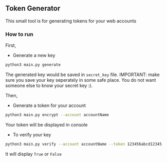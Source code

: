 ## Token Generator

This small tool is for generating tokens for your web accounts


### How to run
First,
- Generate a new key
```bash
python3 main.py generate
```
The generated key would be saved in `secret_key` file. IMPORTANT: make sure you save your key seperately in some safe place. You do not want someone else to know your secret key :).

Then,
- Generate a token for your account
```bash
python3 main.py encrypt --account accountName
```
Your token will be displayed in console

- To verify your key
```bash
python3 main.py verify --account accountName --token 123456abcd12345 
```
It will display `True` or `False`

